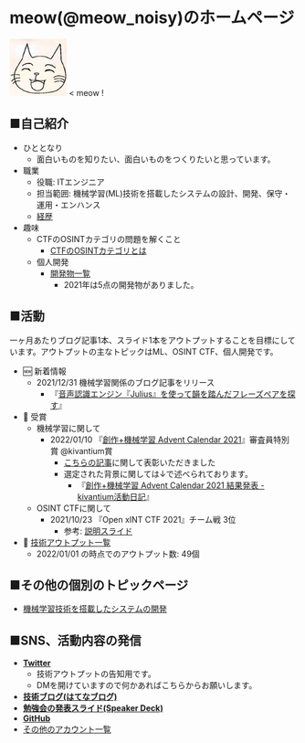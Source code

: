# meow(@meow_noisy)のホームページ

<img src="me.jpg" width="100px"> < meow !


## ■自己紹介
- ひととなり
    - 面白いものを知りたい、面白いものをつくりたいと思っています。
- 職業
    - 役職: ITエンジニア
    - 担当範囲: 機械学習(ML)技術を搭載したシステムの設計、開発、保守・運用・エンハンス
    - [経歴](career.md)
- 趣味
    - CTFのOSINTカテゴリの問題を解くこと
        - [CTFのOSINTカテゴリとは](/osint_ctf/about_osint_ctf.md)
    - 個人開発
        - [開発物一覧](/my_products/my_products.md)
            - 2021年は5点の開発物がありました。


## ■活動
一ヶ月あたりブログ記事1本、スライド1本をアウトプットすることを目標にしています。アウトプットの主なトピックはML、OSINT CTF、個人開発です。

- 🆕  新着情報
    - 2021/12/31 機械学習関係のブログ記事をリリース
        - 『[音声認識エンジン『Julius』を使って韻を踏んだフレーズペアを探す](https://meow-memow.hatenablog.com/entry/2021/12/31/231636)』
- 🎉  受賞
    - 機械学習に関して
        - 2022/01/10 『[創作+機械学習 Advent Calendar 2021](https://kivantium.hateblo.jp/entry/advent-calendar-2021)』審査員特別賞 @kivantium賞
            - [こちらの記事](https://meow-memow.hatenablog.com/entry/2021/12/31/231636)に関して表彰いただきました
            - 選定された背景に関しては↓で述べられております。
                - 『[創作+機械学習 Advent Calendar 2021 結果発表 - kivantium活動日記](https://kivantium.hateblo.jp/entry/advent-calendar-2021-result)』
    - OSINT CTFに関して
        - 2021/10/23 『Open xINT CTF 2021』チーム戦 3位
            - 参考: [説明スライド](https://speakerdeck.com/meow_noisy/xintctf2021)
- 📝 [技術アウトプット一覧](output.md)
    - 2022/01/01 の時点でのアウトプット数: 49個


## ■その他の個別のトピックページ
- [機械学習技術を搭載したシステムの開発](ml_production/ml_prod_portal.md)


## ■SNS、活動内容の発信
- [**Twitter**](http://twitter.com/meow_noisy)
    - 技術アウトプットの告知用です。
    - DMを開けていますので何かあればこちらからお願いします。
- [**技術ブログ(はてなブログ)**](https://meow-memow.hatenablog.com/)
- [**勉強会の発表スライド(Speaker Deck)**](https://speakerdeck.com/meow_noisy)
- [**GitHub**](https://github.com/meow-noisy)
- [その他のアカウント一覧](sns.md)


